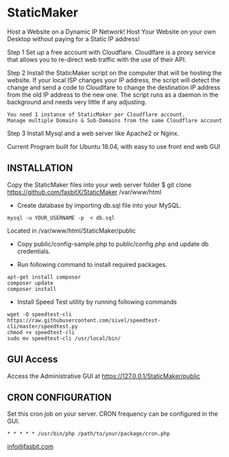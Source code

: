 # StaticMaker

Host a Website on a Dynamic IP Network!
Host Your Website on your own Desktop without paying for a Static IP address!

Step 1
Set up a free account with Cloudflare. 
Cloudlfare is a proxy service that allows you to re-direct web traffic with the use of their API. 

Step 2
Install the StaticMaker script on the computer that will be hosting the website.
If your local ISP changes your IP address, the script will detect the change and send a code to Cloudlfare to change the destination IP address from the old IP address to the new one.
The script runs as a daemon in the background and needs very little if any adjusting.

    You need 1 instance of StaticMaker per Cloudflare account.
    Manage multiple Domains & Sub-Domains from the same Cloudflare account

Step 3 
Install Mysql and a web server like Apache2 or Nginx.  

Current Program built for Ubuntu 18.04, with easy to use front end web GUI

## INSTALLATION

Copy the StaticMaker files into your web server folder
    $ git clone https://github.com/fasbitX/StaticMaker /var/www/html

- Create database by importing db.sql file into your MySQL.
```
mysql -u YOUR_USERNAME -p  < db.sql

```
Located in /var/www/html/StaticMaker/public
- Copy public/config-sample.php to public/config.php and update db credentials.

- Run following command to install required packages.

```
apt-get install composer
composer update
composer install
```

- Install Speed Test utility by running following commands

```
wget -O speedtest-cli https://raw.githubusercontent.com/sivel/speedtest-cli/master/speedtest.py
chmod +x speedtest-cli
sudo mv speedtest-cli /usr/local/bin/ 
```

## GUI Access

Access the Administrative GUI at  https://127.0.0.1/StaticMaker/public

## CRON CONFIGURATION

Set this cron job on your server. CRON frequency can be configured in the GUI.

```
* * * * * /usr/bin/php /path/to/your/package/cron.php
```

info@fasbit.com
